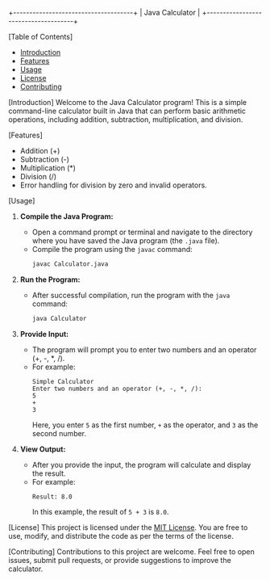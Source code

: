 +-------------------------------------+
|        Java Calculator             |
+-------------------------------------+

[Table of Contents]
- [Introduction](#introduction)
- [Features](#features)
- [Usage](#usage)
- [License](#license)
- [Contributing](#contributing)

[Introduction]
Welcome to the Java Calculator program! This is a simple command-line calculator built in Java that can perform basic arithmetic operations, including addition, subtraction, multiplication, and division.

[Features]
- Addition (+)
- Subtraction (-)
- Multiplication (*)
- Division (/)
- Error handling for division by zero and invalid operators.

[Usage]
1. **Compile the Java Program:**
   - Open a command prompt or terminal and navigate to the directory where you have saved the Java program (the `.java` file).
   - Compile the program using the `javac` command:
     ```bash
     javac Calculator.java
     ```

2. **Run the Program:**
   - After successful compilation, run the program with the `java` command:
     ```bash
     java Calculator
     ```

3. **Provide Input:**
   - The program will prompt you to enter two numbers and an operator (+, -, *, /).
   - For example:
     ```
     Simple Calculator
     Enter two numbers and an operator (+, -, *, /):
     5
     +
     3
     ```
     Here, you enter `5` as the first number, `+` as the operator, and `3` as the second number.

4. **View Output:**
   - After you provide the input, the program will calculate and display the result.
   - For example:
     ```
     Result: 8.0
     ```
     In this example, the result of `5 + 3` is `8.0`.

[License]
This project is licensed under the [MIT License](LICENSE). You are free to use, modify, and distribute the code as per the terms of the license.

[Contributing]
Contributions to this project are welcome. Feel free to open issues, submit pull requests, or provide suggestions to improve the calculator.
